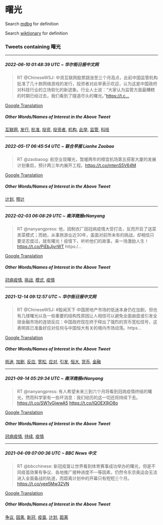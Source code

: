 # 曙光

Search [mdbg](https://www.mdbg.net/chinese/dictionary?page=worddict&wdrst=0&wdqb=曙光) for definition

Search [wiktionary](https://en.wiktionary.org/wiki/曙光) for definition

### Tweets containing 曙光

___
##### 2022-06-10 01:48:39 UTC ~ 华尔街日报中文网
> RT @ChineseWSJ: 中资互联网股票跳涨至三个月高点，此前中国监管机构批准了几十款网络游戏的发行，投资者对此举表示欢迎，认为这是中国政府对科技行业的立场软化的新迹象。行业人士说：“大家认为监管方面最糟糕的时期已经过去，我们看到了隧道尽头的曙光。”https://t.c…

[Google Translation](https://translate.google.com/?hi=en&tab=TT&sl=zh-CN&tl=en&op=translate&text=RT+%40ChineseWSJ%3A+%E4%B8%AD%E8%B5%84%E4%BA%92%E8%81%94%E7%BD%91%E8%82%A1%E7%A5%A8%E8%B7%B3%E6%B6%A8%E8%87%B3%E4%B8%89%E4%B8%AA%E6%9C%88%E9%AB%98%E7%82%B9%EF%BC%8C%E6%AD%A4%E5%89%8D%E4%B8%AD%E5%9B%BD%E7%9B%91%E7%AE%A1%E6%9C%BA%E6%9E%84%E6%89%B9%E5%87%86%E4%BA%86%E5%87%A0%E5%8D%81%E6%AC%BE%E7%BD%91%E7%BB%9C%E6%B8%B8%E6%88%8F%E7%9A%84%E5%8F%91%E8%A1%8C%EF%BC%8C%E6%8A%95%E8%B5%84%E8%80%85%E5%AF%B9%E6%AD%A4%E4%B8%BE%E8%A1%A8%E7%A4%BA%E6%AC%A2%E8%BF%8E%EF%BC%8C%E8%AE%A4%E4%B8%BA%E8%BF%99%E6%98%AF%E4%B8%AD%E5%9B%BD%E6%94%BF%E5%BA%9C%E5%AF%B9%E7%A7%91%E6%8A%80%E8%A1%8C%E4%B8%9A%E7%9A%84%E7%AB%8B%E5%9C%BA%E8%BD%AF%E5%8C%96%E7%9A%84%E6%96%B0%E8%BF%B9%E8%B1%A1%E3%80%82%E8%A1%8C%E4%B8%9A%E4%BA%BA%E5%A3%AB%E8%AF%B4%EF%BC%9A%E2%80%9C%E5%A4%A7%E5%AE%B6%E8%AE%A4%E4%B8%BA%E7%9B%91%E7%AE%A1%E6%96%B9%E9%9D%A2%E6%9C%80%E7%B3%9F%E7%B3%95%E7%9A%84%E6%97%B6%E6%9C%9F%E5%B7%B2%E7%BB%8F%E8%BF%87%E5%8E%BB%EF%BC%8C%E6%88%91%E4%BB%AC%E7%9C%8B%E5%88%B0%E4%BA%86%E9%9A%A7%E9%81%93%E5%B0%BD%E5%A4%B4%E7%9A%84%E6%9B%99%E5%85%89%E3%80%82%E2%80%9Dhttps%3A%2F%2Ft.c%E2%80%A6)
##### Other Words/Names of Interest in the Above Tweet
[互联网](互联网.md), [发行](发行.md), [批准](批准.md), [投资](投资.md), [投资者](投资者.md), [机构](机构.md), [此举](此举.md), [监管](监管.md), [科技](科技.md)
___
##### 2022-05-17 06:45:54 UTC ~ 联合早报 Lianhe Zaobao
> RT @zaobaosg: 航空业现曙光，暂缓两年的樟宜机场第五搭客大厦的发展计划重启，预计两三年内展开工程。https://t.co/mtenS5V64M

[Google Translation](https://translate.google.com/?hi=en&tab=TT&sl=zh-CN&tl=en&op=translate&text=RT+%40zaobaosg%3A+%E8%88%AA%E7%A9%BA%E4%B8%9A%E7%8E%B0%E6%9B%99%E5%85%89%EF%BC%8C%E6%9A%82%E7%BC%93%E4%B8%A4%E5%B9%B4%E7%9A%84%E6%A8%9F%E5%AE%9C%E6%9C%BA%E5%9C%BA%E7%AC%AC%E4%BA%94%E6%90%AD%E5%AE%A2%E5%A4%A7%E5%8E%A6%E7%9A%84%E5%8F%91%E5%B1%95%E8%AE%A1%E5%88%92%E9%87%8D%E5%90%AF%EF%BC%8C%E9%A2%84%E8%AE%A1%E4%B8%A4%E4%B8%89%E5%B9%B4%E5%86%85%E5%B1%95%E5%BC%80%E5%B7%A5%E7%A8%8B%E3%80%82https%3A%2F%2Ft.co%2FmtenS5V64M)
##### Other Words/Names of Interest in the Above Tweet
[计划](计划.md), [预计](预计.md)
___
##### 2022-02-03 06:08:29 UTC ~ 南洋商报eNanyang
> RT @nanyangpress: 他，因制衣厂因冠病疫情大受打击，反而开启了送菜卖菜模式；而她，从事旅游业近30年，虽面对前所未有的挑战，却相信只要坚忍度过，就有曙光！疫情下，听听他们的故事，来一场激励人生！ https://t.co/PiEbJjyrWT https:/…

[Google Translation](https://translate.google.com/?hi=en&tab=TT&sl=zh-CN&tl=en&op=translate&text=RT+%40nanyangpress%3A+%E4%BB%96%EF%BC%8C%E5%9B%A0%E5%88%B6%E8%A1%A3%E5%8E%82%E5%9B%A0%E5%86%A0%E7%97%85%E7%96%AB%E6%83%85%E5%A4%A7%E5%8F%97%E6%89%93%E5%87%BB%EF%BC%8C%E5%8F%8D%E8%80%8C%E5%BC%80%E5%90%AF%E4%BA%86%E9%80%81%E8%8F%9C%E5%8D%96%E8%8F%9C%E6%A8%A1%E5%BC%8F%EF%BC%9B%E8%80%8C%E5%A5%B9%EF%BC%8C%E4%BB%8E%E4%BA%8B%E6%97%85%E6%B8%B8%E4%B8%9A%E8%BF%9130%E5%B9%B4%EF%BC%8C%E8%99%BD%E9%9D%A2%E5%AF%B9%E5%89%8D%E6%89%80%E6%9C%AA%E6%9C%89%E7%9A%84%E6%8C%91%E6%88%98%EF%BC%8C%E5%8D%B4%E7%9B%B8%E4%BF%A1%E5%8F%AA%E8%A6%81%E5%9D%9A%E5%BF%8D%E5%BA%A6%E8%BF%87%EF%BC%8C%E5%B0%B1%E6%9C%89%E6%9B%99%E5%85%89%EF%BC%81%E7%96%AB%E6%83%85%E4%B8%8B%EF%BC%8C%E5%90%AC%E5%90%AC%E4%BB%96%E4%BB%AC%E7%9A%84%E6%95%85%E4%BA%8B%EF%BC%8C%E6%9D%A5%E4%B8%80%E5%9C%BA%E6%BF%80%E5%8A%B1%E4%BA%BA%E7%94%9F%EF%BC%81+https%3A%2F%2Ft.co%2FPiEbJjyrWT+https%3A%2F%E2%80%A6)
##### Other Words/Names of Interest in the Above Tweet
[冠病疫情](冠病疫情.md), [挑战](挑战.md), [模式](模式.md), [疫情](疫情.md)
___
##### 2021-12-14 09:12:57 UTC ~ 华尔街日报中文网
> RT @ChineseWSJ: #股闻天下 中国房地产市场的低迷本身仍在加剧，但也有几缕曙光以及一些重要的结构性原因让人相信可以避免全面崩盘或引发全球金融市场的连锁反应：中国政府现在终于释出了强烈的货币宽松信号，这表明其已准备好应对任何与中国恒大有关的境内市场动荡。https…

[Google Translation](https://translate.google.com/?hi=en&tab=TT&sl=zh-CN&tl=en&op=translate&text=RT+%40ChineseWSJ%3A+%23%E8%82%A1%E9%97%BB%E5%A4%A9%E4%B8%8B+%E4%B8%AD%E5%9B%BD%E6%88%BF%E5%9C%B0%E4%BA%A7%E5%B8%82%E5%9C%BA%E7%9A%84%E4%BD%8E%E8%BF%B7%E6%9C%AC%E8%BA%AB%E4%BB%8D%E5%9C%A8%E5%8A%A0%E5%89%A7%EF%BC%8C%E4%BD%86%E4%B9%9F%E6%9C%89%E5%87%A0%E7%BC%95%E6%9B%99%E5%85%89%E4%BB%A5%E5%8F%8A%E4%B8%80%E4%BA%9B%E9%87%8D%E8%A6%81%E7%9A%84%E7%BB%93%E6%9E%84%E6%80%A7%E5%8E%9F%E5%9B%A0%E8%AE%A9%E4%BA%BA%E7%9B%B8%E4%BF%A1%E5%8F%AF%E4%BB%A5%E9%81%BF%E5%85%8D%E5%85%A8%E9%9D%A2%E5%B4%A9%E7%9B%98%E6%88%96%E5%BC%95%E5%8F%91%E5%85%A8%E7%90%83%E9%87%91%E8%9E%8D%E5%B8%82%E5%9C%BA%E7%9A%84%E8%BF%9E%E9%94%81%E5%8F%8D%E5%BA%94%EF%BC%9A%E4%B8%AD%E5%9B%BD%E6%94%BF%E5%BA%9C%E7%8E%B0%E5%9C%A8%E7%BB%88%E4%BA%8E%E9%87%8A%E5%87%BA%E4%BA%86%E5%BC%BA%E7%83%88%E7%9A%84%E8%B4%A7%E5%B8%81%E5%AE%BD%E6%9D%BE%E4%BF%A1%E5%8F%B7%EF%BC%8C%E8%BF%99%E8%A1%A8%E6%98%8E%E5%85%B6%E5%B7%B2%E5%87%86%E5%A4%87%E5%A5%BD%E5%BA%94%E5%AF%B9%E4%BB%BB%E4%BD%95%E4%B8%8E%E4%B8%AD%E5%9B%BD%E6%81%92%E5%A4%A7%E6%9C%89%E5%85%B3%E7%9A%84%E5%A2%83%E5%86%85%E5%B8%82%E5%9C%BA%E5%8A%A8%E8%8D%A1%E3%80%82https%E2%80%A6)
##### Other Words/Names of Interest in the Above Tweet
[低迷](低迷.md), [加剧](加剧.md), [反应](反应.md), [宽松](宽松.md), [应对](应对.md), [引发](引发.md), [恒大](恒大.md), [货币](货币.md), [金融](金融.md)
___
##### 2021-09-14 05:29:34 UTC ~ 南洋商报eNanyang
> RT @nanyangpress: 有人希望未来三到六个月将看到冠病疫情终结的曙光，然而科学家有一些坏消息：我们经历的这一切还将持续下去。https://t.co/SW1vGjwwA5 https://t.co/IQOEX9jO8o

[Google Translation](https://translate.google.com/?hi=en&tab=TT&sl=zh-CN&tl=en&op=translate&text=RT+%40nanyangpress%3A+%E6%9C%89%E4%BA%BA%E5%B8%8C%E6%9C%9B%E6%9C%AA%E6%9D%A5%E4%B8%89%E5%88%B0%E5%85%AD%E4%B8%AA%E6%9C%88%E5%B0%86%E7%9C%8B%E5%88%B0%E5%86%A0%E7%97%85%E7%96%AB%E6%83%85%E7%BB%88%E7%BB%93%E7%9A%84%E6%9B%99%E5%85%89%EF%BC%8C%E7%84%B6%E8%80%8C%E7%A7%91%E5%AD%A6%E5%AE%B6%E6%9C%89%E4%B8%80%E4%BA%9B%E5%9D%8F%E6%B6%88%E6%81%AF%EF%BC%9A%E6%88%91%E4%BB%AC%E7%BB%8F%E5%8E%86%E7%9A%84%E8%BF%99%E4%B8%80%E5%88%87%E8%BF%98%E5%B0%86%E6%8C%81%E7%BB%AD%E4%B8%8B%E5%8E%BB%E3%80%82https%3A%2F%2Ft.co%2FSW1vGjwwA5+https%3A%2F%2Ft.co%2FIQOEX9jO8o)
##### Other Words/Names of Interest in the Above Tweet
[冠病疫情](冠病疫情.md), [持续](持续.md), [疫情](疫情.md)
___
##### 2021-04-09 07:00:36 UTC ~ BBC News 中文
> RT @bbcchinese: 新冠疫苗让世界看到体育赛事成功举办的曙光，但是不同疫苗效果有争议、各地推广接种进度不一等因素，仍然令东京奥运会无法进入全面备战的轨道，而距离计划中的开幕只有短短三个月。https://t.co/yee5Mw32VN

[Google Translation](https://translate.google.com/?hi=en&tab=TT&sl=zh-CN&tl=en&op=translate&text=RT+%40bbcchinese%3A+%E6%96%B0%E5%86%A0%E7%96%AB%E8%8B%97%E8%AE%A9%E4%B8%96%E7%95%8C%E7%9C%8B%E5%88%B0%E4%BD%93%E8%82%B2%E8%B5%9B%E4%BA%8B%E6%88%90%E5%8A%9F%E4%B8%BE%E5%8A%9E%E7%9A%84%E6%9B%99%E5%85%89%EF%BC%8C%E4%BD%86%E6%98%AF%E4%B8%8D%E5%90%8C%E7%96%AB%E8%8B%97%E6%95%88%E6%9E%9C%E6%9C%89%E4%BA%89%E8%AE%AE%E3%80%81%E5%90%84%E5%9C%B0%E6%8E%A8%E5%B9%BF%E6%8E%A5%E7%A7%8D%E8%BF%9B%E5%BA%A6%E4%B8%8D%E4%B8%80%E7%AD%89%E5%9B%A0%E7%B4%A0%EF%BC%8C%E4%BB%8D%E7%84%B6%E4%BB%A4%E4%B8%9C%E4%BA%AC%E5%A5%A5%E8%BF%90%E4%BC%9A%E6%97%A0%E6%B3%95%E8%BF%9B%E5%85%A5%E5%85%A8%E9%9D%A2%E5%A4%87%E6%88%98%E7%9A%84%E8%BD%A8%E9%81%93%EF%BC%8C%E8%80%8C%E8%B7%9D%E7%A6%BB%E8%AE%A1%E5%88%92%E4%B8%AD%E7%9A%84%E5%BC%80%E5%B9%95%E5%8F%AA%E6%9C%89%E7%9F%AD%E7%9F%AD%E4%B8%89%E4%B8%AA%E6%9C%88%E3%80%82https%3A%2F%2Ft.co%2Fyee5Mw32VN)
##### Other Words/Names of Interest in the Above Tweet
[争议](争议.md), [因素](因素.md), [新冠](新冠.md), [疫苗](疫苗.md), [计划](计划.md), [距离](距离.md)
